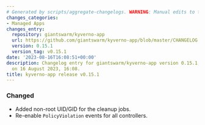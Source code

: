 ```yaml
---
# Generated by scripts/aggregate-changelogs. WARNING: Manual edits to this files will be overwritten.
changes_categories:
- Managed Apps
changes_entry:
  repository: giantswarm/kyverno-app
  url: https://github.com/giantswarm/kyverno-app/blob/master/CHANGELOG.md#0151---2023-08-16
  version: 0.15.1
  version_tag: v0.15.1
date: '2023-08-16T16:08:51+00:00'
description: Changelog entry for giantswarm/kyverno-app version 0.15.1, published
  on 16 August 2023, 16:08.
title: kyverno-app release v0.15.1
---
```


### Changed
- Added non-root UID/GID for the cleanup jobs.
- Re-enable `PolicyViolation` events for all controllers.
